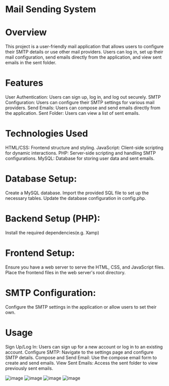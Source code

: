 # Mail Sending System
# Overview
This project is a user-friendly mail application that allows users to configure their SMTP details or use other mail providers. Users can log in, set up their mail configuration, send emails directly from the application, and view sent emails in the sent folder.

# Features
User Authentication: Users can sign up, log in, and log out securely.
SMTP Configuration: Users can configure their SMTP settings for various mail providers.
Send Emails: Users can compose and send emails directly from the application.
Sent Folder: Users can view a list of sent emails.

# Technologies Used
HTML/CSS: Frontend structure and styling.
JavaScript: Client-side scripting for dynamic interactions.
PHP: Server-side scripting and handling SMTP configurations.
MySQL: Database for storing user data and sent emails.

# Database Setup:
Create a MySQL database.
Import the provided SQL file to set up the necessary tables.
Update the database configuration in config.php.

# Backend Setup (PHP):
Install the required dependencies(e.g. Xamp)

# Frontend Setup:
Ensure you have a web server to serve the HTML, CSS, and JavaScript files.
Place the frontend files in the web server's root directory.

# SMTP Configuration:
Configure the SMTP settings in the application or allow users to set their own.

# Usage
Sign Up/Log In: Users can sign up for a new account or log in to an existing account.
Configure SMTP: Navigate to the settings page and configure SMTP details.
Compose and Send Email: Use the compose email form to create and send emails.
View Sent Emails: Access the sent folder to view previously sent emails.

![image](https://github.com/Anwayeebera/CodeClause_mail-application/assets/146617989/7ab53d3b-074f-4b0b-a56b-11f6e9f76615)
![image](https://github.com/Anwayeebera/CodeClause_mail-application/assets/146617989/a0bac5ec-7dc3-41ff-97cb-9c65079824ac)
![image](https://github.com/Anwayeebera/CodeClause_mail-application/assets/146617989/3af05a81-60b2-443d-b735-b09c260d0d65)
![image](https://github.com/Anwayeebera/CodeClause_mail-application/assets/146617989/46f643cc-c2a8-4f04-8f83-419e805eba50)



